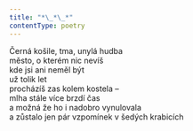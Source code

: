 ```yaml
---
title: "*\_*\_*"
contentType: poetry
---
```


<section>

Černá košile, tma, unylá hudba  
město, o kterém nic nevíš  
kde jsi ani neměl být  
už tolik let  
procházíš zas kolem kostela –  
mlha stále více brzdí čas  
a možná že ho i nadobro vynulovala  
a zůstalo jen pár vzpomínek v šedých krabicích

</section>
